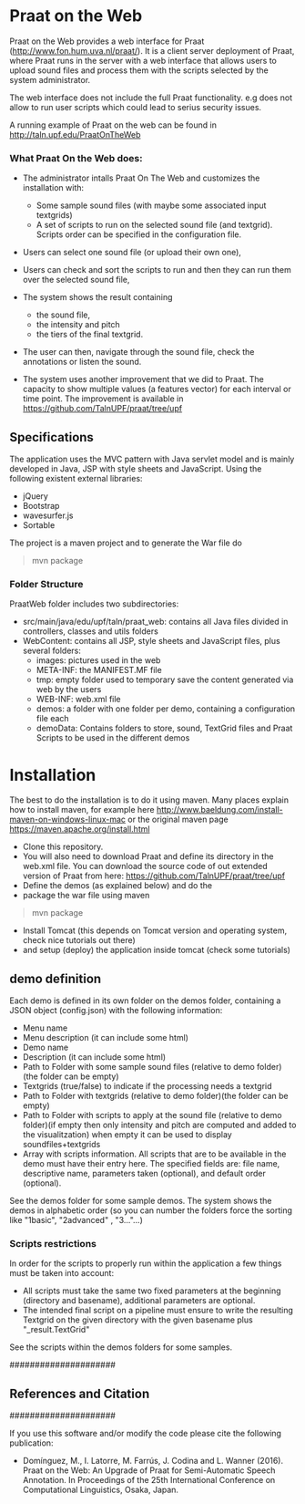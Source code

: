 # Praat on the Web

Praat on the Web provides a web interface for Praat (http://www.fon.hum.uva.nl/praat/). It is a client server deployment of Praat, where Praat runs in the server with a web interface that allows users to upload sound files and process them with the scripts selected by the system administrator. 

The web interface does not include the full Praat functionality. e.g does not allow to run user scripts which could lead to serius security issues. 

A running example of Praat on the web can be found in http://taln.upf.edu/PraatOnTheWeb 


  
### What Praat On the Web does:

* The administrator intalls Praat On The Web and customizes the installation with: 
	- Some sample sound files (with maybe some associated input textgrids)
	- A set of scripts to run on the selected sound file (and textgrid). Scripts order can be specified in the configuration file.

* Users can select one sound file (or upload their own one), 
* Users can check and sort the scripts to run and then they can run them over the selected sound file,
* The system shows the result containing 
	- the sound file, 
	- the intensity and pitch
	- the tiers of the final textgrid.
	  
* The user can then, navigate through the sound file, check the annotations or listen the sound.
* The system uses another improvement that we did to Praat. The capacity to show multiple values (a features vector) for each interval or time point. The improvement is available in https://github.com/TalnUPF/praat/tree/upf  
  
## Specifications  

The application uses the MVC pattern with Java servlet model and is mainly developed in Java, JSP with style sheets and JavaScript. Using the following existent external libraries:
  - jQuery
  - Bootstrap
  - wavesurfer.js
  - Sortable

The project is a maven project and to generate the War file do 

>mvn package 
  
### Folder Structure

PraatWeb folder includes two subdirectories:
* src/main/java/edu/upf/taln/praat_web: contains all Java files divided in controllers, classes and utils folders
* WebContent: contains all JSP, style sheets and JavaScript files, plus several folders:
    - images: pictures used in the web
    - META-INF: the MANIFEST.MF file
    - tmp: empty folder used to temporary save the content generated via web by the users
    - WEB-INF: web.xml file
    - demos: a folder with one folder per demo, containing a configuration file each
    - demoData: Contains folders to store, sound, TextGrid files and Praat Scripts to be used in the different demos
    
# Installation

The best to do the installation is to do it using maven. Many places explain how to install maven, for example here 
 http://www.baeldung.com/install-maven-on-windows-linux-mac or the original maven page https://maven.apache.org/install.html
* Clone this repository. 
* You will also need to download Praat and define its directory in the web.xml file. You can download the source code of out extended version of Praat from here: https://github.com/TalnUPF/praat/tree/upf
* Define the demos (as explained below) and do the 
* package the war file using maven
> mvn package
* Install Tomcat  (this depends on Tomcat version and operating system, check nice tutorials out there)
* and setup (deploy) the application inside tomcat  (check some tutorials) 

## demo definition

Each demo is defined in its own folder on the demos folder, containing a JSON object (config.json) with the following information:
- Menu name
- Menu description (it can include some html)
- Demo name
- Description (it can include some html)
- Path to Folder with some sample sound files (relative to demo folder)(the folder can be empty)
- Textgrids (true/false) to indicate if the processing needs a textgrid
- Path to Folder with textgrids (relative to demo folder)(the folder can be empty)
- Path to Folder with scripts to apply at the sound file (relative to demo folder)(if empty then only intensity and pitch are computed and added to the visualitzation) when empty it can be used to display soundfiles+textgrids
- Array with scripts information. All scripts that are to be available in the demo must have their entry here. The specified fields are: file name, descriptive name, parameters taken (optional), and default order (optional). 

See the demos folder for some sample demos.
The system shows the demos in alphabetic order (so you can number the folders force the sorting like "1basic", "2advanced" , "3..."...) 

### Scripts restrictions

In order for the scripts to properly run within the application a few things must be taken into account:
- All scripts must take the same two fixed parameters at the beginning (directory and basename), additional parameters are optional.
- The intended final script on a pipeline must ensure to write the resulting Textgrid on the given directory with the given basename plus "_result.TextGrid"

See the scripts within the demos folders for some samples. 

#####################
## References and Citation
#####################

If you use this software and/or modify the code please cite the following publication:

  - Domínguez, M., I. Latorre, M. Farrús, J. Codina and L. Wanner (2016). Praat on the Web: An Upgrade of Praat for Semi-Automatic Speech Annotation.  In Proceedings of the 25th International Conference on Computational Linguistics, Osaka, Japan.

